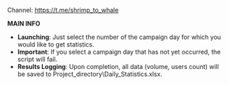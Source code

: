 Channel: https://t.me/shrimp_to_whale

**MAIN INFO**
- **Launching**: Just select the number of the campaign day for which you would like to get statistics.
- **Important**: If you select a campaign day that has not yet occurred, the script will fail.
- **Results Logging**: Upon completion, all data (volume, users count) will be saved to Project_directory\Daily_Statistics.xlsx.
